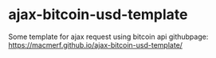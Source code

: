 # ajax-bitcoin-usd-template
Some template for ajax request using bitcoin api
githubpage: https://macmerf.github.io/ajax-bitcoin-usd-template/

